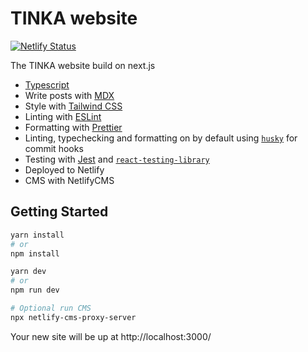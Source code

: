 # TINKA website

[![Netlify Status](https://api.netlify.com/api/v1/badges/e242bf77-b96f-4bd5-94f0-fca06237810c/deploy-status)](https://app.netlify.com/sites/heuristic-leakey-043630/deploys)

The TINKA website build on next.js

- [Typescript](https://www.typescriptlang.org/)
- Write posts with [MDX](https://mdxjs.com/)
- Style with [Tailwind CSS](https://tailwindcss.com/)
- Linting with [ESLint](https://eslint.org/)
- Formatting with [Prettier](https://prettier.io/)
- Linting, typechecking and formatting on by default using [`husky`](https://github.com/typicode/husky) for commit hooks
- Testing with [Jest](https://jestjs.io/) and [`react-testing-library`](https://testing-library.com/docs/react-testing-library/intro)
- Deployed to Netlify
- CMS with NetlifyCMS
## Getting Started

```bash
yarn install
# or
npm install

yarn dev
# or
npm run dev

# Optional run CMS
npx netlify-cms-proxy-server
```

Your new site will be up at http://localhost:3000/

